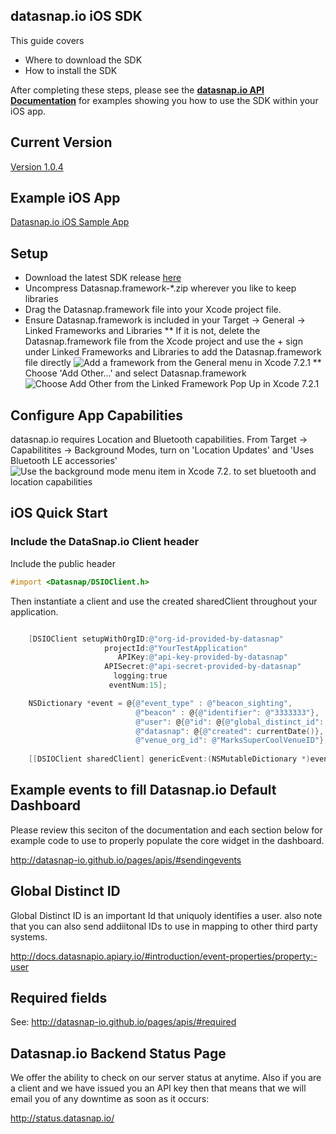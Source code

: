 ## datasnap.io iOS SDK

This guide covers
* Where to download the SDK
* How to install the SDK

After completing these steps, please see the **[datasnap.io API Documentation](http://docs.datasnapio.apiary.io/)** for examples showing you how to use the SDK within your iOS app.



## Current Version

[Version 1.0.4](https://github.com/datasnap-io/datasnap-ios-sdk/releases/download/1.0.4/Datasnap.framework-1.0.4.zip)

## Example iOS App

[Datasnap.io iOS Sample App](https://github.com/datasnap-io/datasnap-ios-generic-sample)


## Setup
* Download the latest SDK release [here](https://github.com/datasnap-io/datasnap-ios-sdk/releases/download/1.0.4/Datasnap.framework-1.0.4.zip)
* Uncompress Datasnap.framework-*.zip wherever you like to keep libraries
* Drag the Datasnap.framework file into your Xcode project file.
* Ensure Datasnap.framework is included in your Target -> General -> Linked Frameworks and Libraries
** If it is not, delete the Datasnap.framework file from the Xcode project and use the + sign under Linked Frameworks and Libraries to add the Datasnap.framework file directly
![Add a framework from the General menu in Xcode 7.2.1](https://github.com/datasnap-io/datasnap-ios-sdk/readme_images/addFramework.png "Adding a framework in Xcode 7.2.1")
** Choose 'Add Other...' and select Datasnap.framework
![Choose Add Other from the Linked Framework Pop Up in Xcode 7.2.1](https://github.com/datasnap-io/datasnap-ios-sdk/readme_images/linkedFramework.png "Adding a framework in Xcode 7.2.1")


## Configure App Capabilities
datasnap.io requires Location and Bluetooth capabilities. From Target -> Capabilitites -> Background Modes, turn on 'Location Updates' and 'Uses Bluetooth LE accessories'
![Use the background mode menu item in Xcode 7.2. to set bluetooth and location capabilities](https://github.com/datasnap-io/datasnap-ios-sdk/readme_images/backgroundModes.png "Configuring datasnap.io background capabilities in Xcode 7.2.1")


## iOS Quick Start

### Include the DataSnap.io Client header

Include the public header
```objective-C
#import <Datasnap/DSIOClient.h>
```

Then instantiate a client and use the created sharedClient throughout your application.

```objective-C

    [DSIOClient setupWithOrgID:@"org-id-provided-by-datasnap"
                     projectId:@"YourTestApplication"
                        APIKey:@"api-key-provided-by-datasnap"
                     APISecret:@"api-secret-provided-by-datasnap"
                       logging:true
                      eventNum:15];

    NSDictionary *event = @{@"event_type" : @"beacon_sighting",
                            @"beacon" : @{@"identifier": @"3333333"},
                            @"user": @{@"id": @{@"global_distinct_id": global_distinct_id}},
                            @"datasnap": @{@"created": currentDate()},
                            @"venue_org_id": @"MarksSuperCoolVenueID"};
    
    [[DSIOClient sharedClient] genericEvent:(NSMutableDictionary *)event];

```


## Example events to fill Datasnap.io Default Dashboard

Please review this seciton of the documentation and each section below for example code to use to properly populate the core widget in the dashboard.

http://datasnap-io.github.io/pages/apis/#sendingevents



## Global Distinct ID

Global Distinct ID is an important Id that uniquoly identifies a user. also note that you can also send addiitonal IDs to use in mapping to other third party systems.

http://docs.datasnapio.apiary.io/#introduction/event-properties/property:-user



## Required fields

See: http://datasnap-io.github.io/pages/apis/#required



## Datasnap.io Backend Status Page

We offer the ability to check on our server status at anytime. Also if you are a client and we have issued you an API key then that means that
we will email you of any downtime as soon as it occurs:

http://status.datasnap.io/
